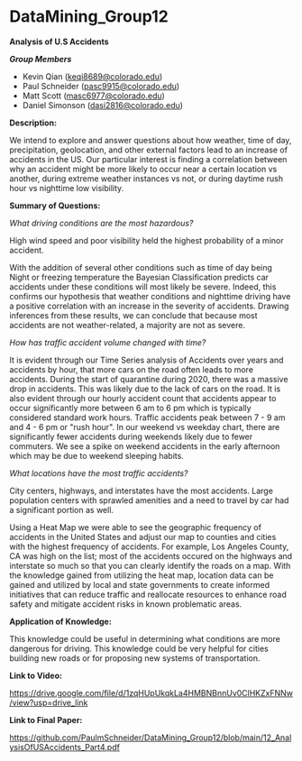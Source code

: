 # DataMining_Group12

**Analysis of U.S Accidents** 

***Group Members*** 

- Kevin Qian (keqi8689@colorado.edu)
- Paul Schneider (pasc9915@colorado.edu)
- Matt Scott (masc6977@colorado.edu)
- Daniel Simonson (dasi2816@colorado.edu)

**Description:**

We intend to explore and answer questions about how weather, time of day, precipitation, geolocation, and other external factors lead to an increase of accidents in the US.  Our particular interest is finding a correlation between why an accident might be more likely to occur near a certain location vs another, during extreme weather instances vs not, or during daytime rush hour vs nighttime low visibility.

**Summary of Questions:**

*What driving conditions are the most hazardous?*

High wind speed and poor visibility held the highest probability of a minor accident.

With the addition of several other conditions such as time of day being Night or freezing temperature the Bayesian Classification predicts car accidents under these conditions will most likely be severe. Indeed, this confirms our hypothesis that weather conditions and nighttime driving have a positive correlation with an increase in the severity of accidents. Drawing inferences from these results, we can conclude that because most accidents are not weather-related, a majority are not as severe. 

*How has traffic accident volume changed with time?*

It is evident through our Time Series analysis of Accidents over years and accidents by hour, that more cars on the road often leads to more accidents. During the start of quarantine during 2020, there was a massive drop in accidents. This was likely due to the lack of cars on the road. It is also evident through our hourly accident count that accidents appear to occur significantly more between 6 am to 6 pm which is typically considered standard work hours. Traffic accidents peak between 7 - 9 am and 4 - 6 pm or "rush hour". In our weekend vs weekday chart, there are significantly fewer accidents during weekends likely due to fewer commuters. We see a spike on weekend accidents in the early afternoon which may be due to weekend sleeping habits.


*What locations have the most traffic accidents?*

City centers, highways, and interstates have the most accidents. Large population centers with sprawled amenities and a need to travel by car had a significant portion as well.

Using a Heat Map we were able to see the geographic frequency of accidents in the United States and adjust our map to counties and cities with the highest frequency of accidents. For example, Los Angeles County, CA was high on the list; most of the accidents occured on the highways and interstate so much so that you can clearly identify the roads on a map. With the knowledge gained from utilizing the heat map, location data can be gained and utilized by local and state governments to create informed initiatives that can reduce traffic and reallocate resources to enhance road safety and mitigate accident risks in known problematic areas.


**Application of Knowledge:**

This knowledge could be useful in determining what conditions are more dangerous for driving. This knowledge could be very helpful for cities building new roads or for proposing new systems of transportation. 


**Link to Video:**

https://drive.google.com/file/d/1zqHUpUkqkLa4HMBNBnnUv0ClHKZxFNNw/view?usp=drive_link

**Link to Final Paper:**

https://github.com/PaulmSchneider/DataMining_Group12/blob/main/12_AnalysisOfUSAccidents_Part4.pdf
